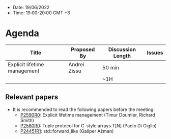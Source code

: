 * Date: 19/06/2022
* Time: 19:00-20:00 GMT +3

# Agenda

| Title | Proposed By | Discussion Length | Issues       |
|----------|-------------|-------------|----------------|
| Explicit lifetime management | Andrei Zissu | 50 min   |   |
|                     |   | ~1H      |   |

## Relevant papers

* It is recommended to read the following papers before the meeting:
  * [P2590R0](https://www.open-std.org/jtc1/sc22/wg21/docs/papers/2022/p2590r0.pdf): Explicit lifetime management (Timur Doumler, Richard Smith)
  * [P2580R0](https://www.open-std.org/jtc1/sc22/wg21/docs/papers/2022/p2580r0.html): Tuple protocol for C-style arrays T[N] (Paolo Di Giglio)
  * [P24451R1](https://www.open-std.org/jtc1/sc22/wg21/docs/papers/2022/p2445r1.pdf): std::forward_like (Gašper Ažman)

